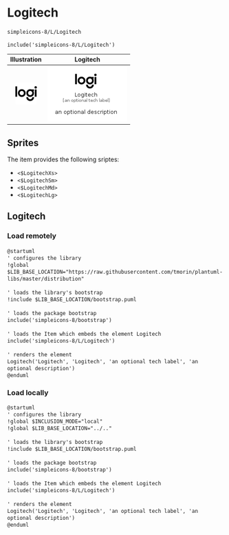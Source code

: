 # Logitech


```text
simpleicons-8/L/Logitech
```

```text
include('simpleicons-8/L/Logitech')
```



| Illustration | Logitech |
| :---: | :---: |
| ![illustration for Illustration](../../simpleicons-8/L/Logitech.png) | ![illustration for Logitech](../../simpleicons-8/L/Logitech.Local.png) |



## Sprites
The item provides the following sriptes:

- `<$LogitechXs>`
- `<$LogitechSm>`
- `<$LogitechMd>`
- `<$LogitechLg>`





## Logitech

### Load remotely
```plantuml
@startuml
' configures the library
!global $LIB_BASE_LOCATION="https://raw.githubusercontent.com/tmorin/plantuml-libs/master/distribution"

' loads the library's bootstrap
!include $LIB_BASE_LOCATION/bootstrap.puml

' loads the package bootstrap
include('simpleicons-8/bootstrap')

' loads the Item which embeds the element Logitech
include('simpleicons-8/L/Logitech')

' renders the element
Logitech('Logitech', 'Logitech', 'an optional tech label', 'an optional description')
@enduml
```

### Load locally
```plantuml
@startuml
' configures the library
!global $INCLUSION_MODE="local"
!global $LIB_BASE_LOCATION="../.."

' loads the library's bootstrap
!include $LIB_BASE_LOCATION/bootstrap.puml

' loads the package bootstrap
include('simpleicons-8/bootstrap')

' loads the Item which embeds the element Logitech
include('simpleicons-8/L/Logitech')

' renders the element
Logitech('Logitech', 'Logitech', 'an optional tech label', 'an optional description')
@enduml
```

